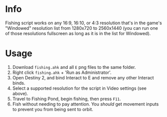 # Info
Fishing script works on any 16:9, 16:10, or 4:3 resolution that's in the game's "Windowed" resolution list from 1280x720 to 2560x1440 (you can run one of those resolutions fullscreen as long as it is in the list for Windowed).

# Usage
1. Download `fishing.ahk` and all `E` png files to the same folder.
2. Right click `fishing.ahk` + 'Run as Administrator'.
3. Open Destiny 2, and bind Interact to E and remove any other Interact binds.
4. Select a supported resolution for the script in Video settings (see above).
5. Travel to Fishing Pond, begin fishing, then press `F11`.
6. Fish without needing to pay attention. You _should_ get movement inputs to prevent you from being sent to orbit.
